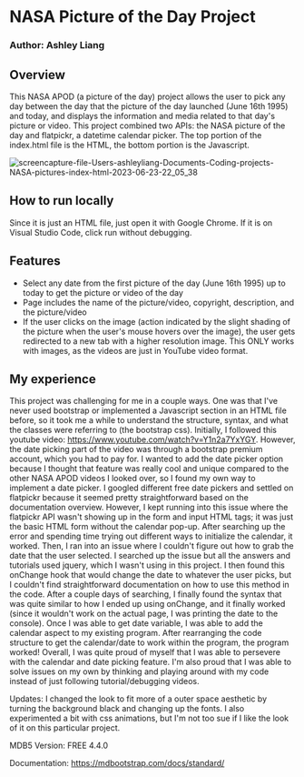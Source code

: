 # NASA Picture of the Day Project
### Author: Ashley Liang

## Overview
This NASA APOD (a picture of the day) project allows the user to pick any day between the day that the picture of the day launched (June 16th 1995) and today, and displays the information and media related to that day's picture or video. This project combined two APIs: the NASA picture of the day and flatpickr, a datetime calendar picker. The top portion of the index.html file is the HTML, the bottom portion is the Javascript. 

![screencapture-file-Users-ashleyliang-Documents-Coding-projects-NASA-pictures-index-html-2023-06-23-22_05_38](https://github.com/ashleyliangg/NASA-pictures/assets/102703391/b2f3cb36-e1c1-4471-bf76-643378d771dc)


## How to run locally
Since it is just an HTML file, just open it with Google Chrome. If it is on Visual Studio Code, click run without debugging.

## Features
- Select any date from the first picture of the day (June 16th 1995) up to today to get the picture or video of the day
- Page includes the name of the picture/video, copyright, description, and the picture/video
- If the user clicks on the image (action indicated by the slight shading of the picture when the user's mouse hovers over the image), the user gets redirected to a new tab with a higher resolution image. This ONLY works with images, as the videos are just in YouTube video format.

## My experience
This project was challenging for me in a couple ways. One was that I've never used bootstrap or implemented a Javascript section in an HTML file before, so it took me a while to understand the structure, syntax, and what the classes were referring to (the bootstrap css). Initially, I followed this youtube video: https://www.youtube.com/watch?v=Y1n2a7YxYGY. However, the date picking part of the video was through a bootstrap premium account, which you had to pay for. I wanted to add the date picker option because I thought that feature was really cool and unique compared to the other NASA APOD videos I looked over, so I found my own way to implement a date picker. I googled different free date pickers and settled on flatpickr because it seemed pretty straightforward based on the documentation overview. However, I kept running into this issue where the flatpickr API wasn't showing up in the form and input HTML tags; it was just the basic HTML form without the calendar pop-up. After searching up the error and spending time trying out different ways to initialize the calendar, it worked. Then, I ran into an issue where I couldn't figure out how to grab the date that the user selected. I searched up the issue but all the answers and tutorials used jquery, which I wasn't using in this project. I then found this onChange hook that would change the date to whatever the user picks, but I couldn't find straightforward documentation on how to use this method in the code. After a couple days of searching, I finally found the syntax that was quite similar to how I ended up using  onChange, and it finally worked (since it wouldn't work on the actual page, I was printing the date to the console). Once I was able to get date variable, I was able to add the calendar aspect to my existing program. After rearranging the code structure to get the calendar/date to work within the program, the program worked! Overall, I was quite proud of myself that I was able to persevere with the calendar and date picking feature. I'm also proud that I was able to solve issues on my own by thinking and playing around with my code instead of just following tutorial/debugging videos.

Updates: I changed the look to fit more of a outer space aesthetic by turning the background black and changing up the fonts. I also experimented a bit with css animations, but I'm not too sue if I like the look of it on this particular project.


MDB5
Version: FREE 4.4.0

Documentation:
https://mdbootstrap.com/docs/standard/
